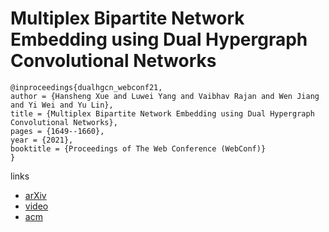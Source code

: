 # Multiplex Bipartite Network Embedding using Dual Hypergraph Convolutional Networks

```
@inproceedings{dualhgcn_webconf21,
author = {Hansheng Xue and Luwei Yang and Vaibhav Rajan and Wen Jiang and Yi Wei and Yu Lin},
title = {Multiplex Bipartite Network Embedding using Dual Hypergraph Convolutional Networks},
pages = {1649--1660},
year = {2021},
booktitle = {Proceedings of The Web Conference (WebConf)}
}
```

links
- [arXiv](https://arxiv.org/abs/2102.06371)
- [video](https://www.youtube.com/watch?v=G_W2pjCSkQ4)
- [acm](https://dl.acm.org/doi/10.1145/3442381.3449954)